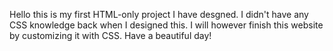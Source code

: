 Hello this is my first HTML-only project I have desgned. I didn't have any CSS knowledge back when I designed this. I will however finish this website by customizing it with CSS. Have a beautiful day!
